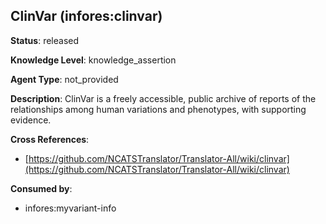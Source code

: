 [//]: # (DO NOT MANUALLY EDIT THIS FILE. IT IS GENERATED FROM A TEMPLATE.)

## ClinVar (infores:clinvar)

**Status**: released
  
**Knowledge Level**: knowledge_assertion
  
**Agent Type**: not_provided

**Description**: ClinVar is a freely accessible, public archive of reports of the relationships among human variations and phenotypes, with supporting evidence.

**Cross References**:

- [https://github.com/NCATSTranslator/Translator-All/wiki/clinvar](https://github.com/NCATSTranslator/Translator-All/wiki/clinvar)


**Consumed by**:

- infores:myvariant-info